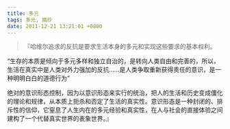 ```yaml
---
title: 多元
tags: 多元, 摘抄
date: 2011-12-21 13:21:01 +0800
---
```



> 『哈维尔追求的反抗是要求生活本身的多元和实现这些要求的基本权利。

“生存的本质是倾向于多元多样和独立自治的，是转向人类自由和完善的，所以，生活在真实中是人类对外力强加的反抗……是人类争取重新获得责任的意识，是一种明明白白的道德行为”

绝对的意识形态控制，因为以意识形态来实行的统治，把人的生活和历史变成僵化的理论和规律，从本质上扼杀和否定了生活的真实性。意识形态是一种封闭的、排斥性的信仰，它窒息了人生内在的多元经验和真实性，在人与社会的直接体验之间建构了一个代替真实世界的表象世界。』
